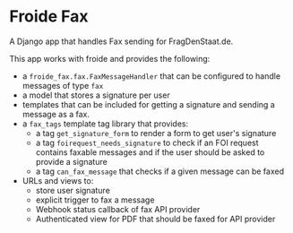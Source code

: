 # Froide Fax

A Django app that handles Fax sending for FragDenStaat.de.

This app works with froide and provides the following:

- a `froide_fax.fax.FaxMessageHandler` that can be configured to handle messages of type `fax`
- a model that stores a signature per user
- templates that can be included for getting a signature and sending a message as a fax.
- a `fax_tags` template tag library that provides:
  - a tag `get_signature_form` to render a form to get user's signature
  - a tag `foirequest_needs_signature` to check if an FOI request contains faxable messages and if the user should be asked to provide a signature
  - a tag `can_fax_message` that checks if a given message can be faxed
- URLs and views to:
  - store user signature
  - explicit trigger to fax a message
  - Webhook status callback of fax API provider
  - Authenticated view for PDF that should be faxed for API provider

